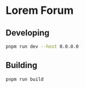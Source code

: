 # Lorem Forum

## Developing

```bash
pnpm run dev --host 0.0.0.0
```

## Building

```bash
pnpm run build
```
